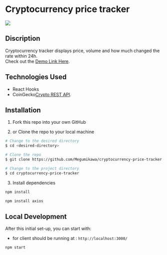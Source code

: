 # Cryptocurrency price tracker

<img src="https://user-images.githubusercontent.com/55644602/145742281-6368181f-82f2-430f-b4fe-2de69b8e3e53.gif">

## Discription

Cryptocurrency tracker displays price, volume and how much changed the rate within 24h.<br>
Check out the [Demo Link Here](https://cryptocurrency-price-searcher.herokuapp.com/).

## Technologies Used

- React Hooks
- CoinGecko[Crypto REST API](https://www.coingecko.com/en/api/documentation).

## Installation

1. Fork this repo into your own GitHub

2. or Clone the repo to your local machine

```bash
# Change to the desired directory
$ cd <desired-directory>

# Clone the repo
$ git clone https://github.com/Megumikawa/cryptocurrency-price-tracker.git

# Change to the project directory
$ cd cryptocurrency-price-tracker
```

3. Install dependencies

```bash
npm install
```

```bash
npm install axios
```

## Local Development

After this initial set-up, you can start with:

- for client should be running at : `http://localhost:3000/`

```bash
npm start
```
